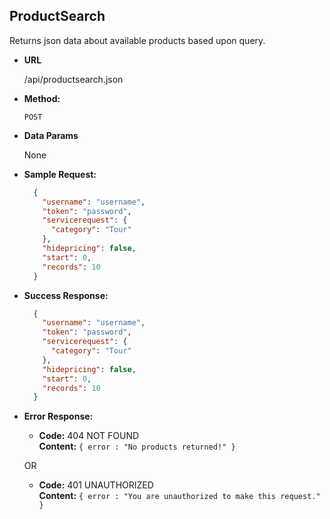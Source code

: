 **ProductSearch**
----
  Returns json data about available products based upon query.

* **URL**

  /api/productsearch.json

* **Method:**

  `POST`

* **Data Params**

  None
  
* **Sample Request:**

  ```json
    {
      "username": "username",
      "token": "password",
      "servicerequest": {
        "category": "Tour"
      },
      "hidepricing": false,
      "start": 0,
      "records": 10
    }
  ```

* **Success Response:**

  ```json
    {
      "username": "username",
      "token": "password",
      "servicerequest": {
        "category": "Tour"
      },
      "hidepricing": false,
      "start": 0,
      "records": 10
    }
  ```
 
* **Error Response:**

  * **Code:** 404 NOT FOUND <br />
    **Content:** `{ error : "No products returned!" }`

  OR

  * **Code:** 401 UNAUTHORIZED <br />
    **Content:** `{ error : "You are unauthorized to make this request." }`


